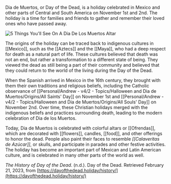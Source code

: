 Dia de Muertos, or Day of the Dead, is a holiday celebrated in Mexico and other parts of Central and South America on November 1st and 2nd. The holiday is a time for families and friends to gather and remember their loved ones who have passed away.

![5 Things You'll See On A Dia De Los Muertos Altar](https://external-content.duckduckgo.com/iu/?u=http%3A%2F%2Fwac.450f.edgecastcdn.net%2F80450F%2Fkisselpaso.com%2Ffiles%2F2016%2F10%2Fdia-de-los-muertos-altar.jpg&f=1&nofb=1&ipt=501c129bc84ba3de9a694b90098f39ebb2893fcaf17c8c2b9bd0ca2ec4bad239&ipo=images)

The origins of the holiday can be traced back to indigenous cultures in [[Mexico]], such as the [[Aztecs]] and the [[Maya]], who had a deep respect for death as a natural part of life. These cultures believed that death was not an end, but rather a transformation to a different state of being. They viewed the dead as still being a part of their community and believed that they could return to the world of the living during the Day of the Dead.

When the Spanish arrived in Mexico in the 16th century, they brought with them their own traditions and religious beliefs, including the Catholic observance of [[Personal/Andrew - v4/2 - Topics/Halloween and Dia de Muertos/Origins/All Saints' Day]] on November 1st and [[Personal/Andrew - v4/2 - Topics/Halloween and Dia de Muertos/Origins/All Souls' Day]] on November 2nd. Over time, these Christian holidays merged with the indigenous beliefs and practices surrounding death, leading to the modern celebration of Dia de los Muertos.

Today, Dia de Muertos is celebrated with colorful altars or [[Ofrendas]], which are decorated with [[flowers]], candles, [[food]], and other offerings to honor the dead. People also paint their faces to resemble *[[Calaveritas de Azúcar]]*, or skulls, and participate in parades and other festive activities. The holiday has become an important part of Mexican and Latin American culture, and is celebrated in many other parts of the world as well.

_The History of Day of the Dead_. (n.d.). Day of the Dead. Retrieved February 21, 2023, from [https://dayofthedead.holiday/history/](https://dayofthedead.holiday/history/)